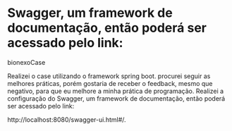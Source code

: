 # Swagger, um framework de documentação, então poderá ser acessado pelo link:

bionexoCase


Realizei o case utilizando o framework spring boot.
procurei seguir as melhores práticas, porém gostaria de receber o feedback, mesmo que negativo, para que eu melhore a minha prática de programação.
Realizei a configuração do  Swagger, um framework de documentação, então poderá ser acessado pelo link:

http://localhost:8080/swagger-ui.html#/.
